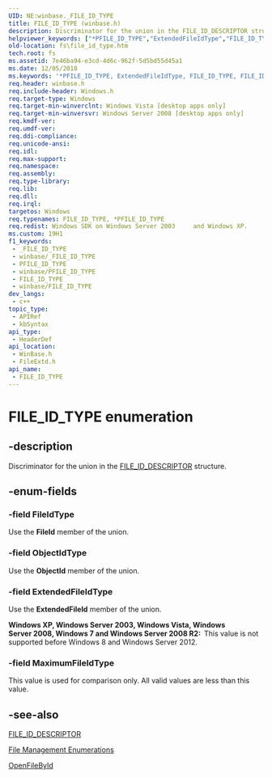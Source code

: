 ```yaml
---
UID: NE:winbase._FILE_ID_TYPE
title: FILE_ID_TYPE (winbase.h)
description: Discriminator for the union in the FILE_ID_DESCRIPTOR structure.
helpviewer_keywords: ["*PFILE_ID_TYPE","ExtendedFileIdType","FILE_ID_TYPE","FILE_ID_TYPE enumeration [Files]","FileIdType","MaximumFileIdType","ObjectIdType","PFILE_ID_TYPE","PFILE_ID_TYPE enumeration pointer [Files]","fileextd/ExtendedFileIdType","fileextd/FILE_ID_TYPE","fileextd/FileIdType","fileextd/MaximumFileIdType","fileextd/ObjectIdType","fileextd/PFILE_ID_TYPE","fs.file_id_type","winbase/ExtendedFileIdType","winbase/FILE_ID_TYPE","winbase/FileIdType","winbase/MaximumFileIdType","winbase/ObjectIdType","winbase/PFILE_ID_TYPE"]
old-location: fs\file_id_type.htm
tech.root: fs
ms.assetid: 7e46ba94-e3cd-4d6c-962f-5d5bd55d45a1
ms.date: 12/05/2018
ms.keywords: '*PFILE_ID_TYPE, ExtendedFileIdType, FILE_ID_TYPE, FILE_ID_TYPE enumeration [Files], FileIdType, MaximumFileIdType, ObjectIdType, PFILE_ID_TYPE, PFILE_ID_TYPE enumeration pointer [Files], fileextd/ExtendedFileIdType, fileextd/FILE_ID_TYPE, fileextd/FileIdType, fileextd/MaximumFileIdType, fileextd/ObjectIdType, fileextd/PFILE_ID_TYPE, fs.file_id_type, winbase/ExtendedFileIdType, winbase/FILE_ID_TYPE, winbase/FileIdType, winbase/MaximumFileIdType, winbase/ObjectIdType, winbase/PFILE_ID_TYPE'
req.header: winbase.h
req.include-header: Windows.h
req.target-type: Windows
req.target-min-winverclnt: Windows Vista [desktop apps only]
req.target-min-winversvr: Windows Server 2008 [desktop apps only]
req.kmdf-ver: 
req.umdf-ver: 
req.ddi-compliance: 
req.unicode-ansi: 
req.idl: 
req.max-support: 
req.namespace: 
req.assembly: 
req.type-library: 
req.lib: 
req.dll: 
req.irql: 
targetos: Windows
req.typenames: FILE_ID_TYPE, *PFILE_ID_TYPE
req.redist: Windows SDK on Windows Server 2003     and Windows XP.
ms.custom: 19H1
f1_keywords:
 - _FILE_ID_TYPE
 - winbase/_FILE_ID_TYPE
 - PFILE_ID_TYPE
 - winbase/PFILE_ID_TYPE
 - FILE_ID_TYPE
 - winbase/FILE_ID_TYPE
dev_langs:
 - c++
topic_type:
 - APIRef
 - kbSyntax
api_type:
 - HeaderDef
api_location:
 - WinBase.h
 - FileExtd.h
api_name:
 - FILE_ID_TYPE
---
```


# FILE_ID_TYPE enumeration


## -description

Discriminator for the union in the 
    <a href="https://docs.microsoft.com/windows/desktop/api/winbase/ns-winbase-file_id_descriptor">FILE_ID_DESCRIPTOR</a> structure.

## -enum-fields

### -field FileIdType

Use the <b>FileId</b> member of the union.

### -field ObjectIdType

Use the <b>ObjectId</b> member of the union.

### -field ExtendedFileIdType

Use the <b>ExtendedFileId</b> member of the union.
      

<b>Windows XP, Windows Server 2003, Windows Vista, Windows Server 2008, Windows 7 and Windows Server 2008 R2:  </b>This value is not supported before Windows 8 and Windows Server 2012.

### -field MaximumFileIdType

This value is used for comparison only. All valid values are less than this value.

## -see-also

<a href="https://docs.microsoft.com/windows/desktop/api/winbase/ns-winbase-file_id_descriptor">FILE_ID_DESCRIPTOR</a>



<a href="https://docs.microsoft.com/windows/desktop/FileIO/file-management-enumerations">File Management Enumerations</a>



<a href="https://docs.microsoft.com/windows/desktop/api/winbase/nf-winbase-openfilebyid">OpenFileById</a>

